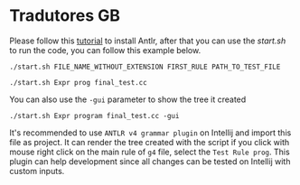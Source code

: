 # Tradutores GB
Please follow this [tutorial](https://www.antlr.org/) to install Antlr, after that you can use the *start.sh* to run the code, you can follow this example below.
 
```
./start.sh FILE_NAME_WITHOUT_EXTENSION FIRST_RULE PATH_TO_TEST_FILE

./start.sh Expr prog final_test.cc
```

You can also use the `-gui` parameter to show the tree it created
```
./start.sh Expr program final_test.cc -gui
```

It's recommended to use `ANTLR v4 grammar plugin` on Intellij and import this file as project. It can render the tree created with the script if you click with mouse right click on the main rule of `g4` file, select the `Test Rule prog`. This plugin can help development since all changes can be tested on Intellij with custom inputs.
